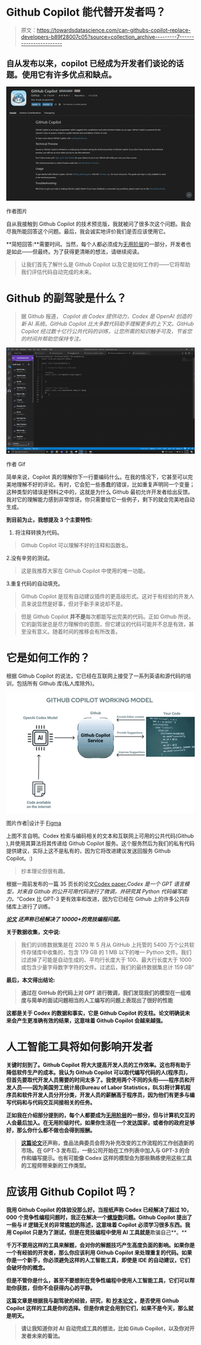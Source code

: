 # Github Copilot 能代替开发者吗？

> 原文：<https://towardsdatascience.com/can-githubs-copilot-replace-developers-b89f28007c05?source=collection_archive---------7----------------------->

## 自从发布以来，copilot 已经成为开发者们谈论的话题。使用它有许多优点和缺点。

![](img/41777a815a5d7f709c15917f9eab6e50.png)

作者图片

自从我接触到 Github Copilot 的技术预览版，我就被问了很多次这个问题。我会尽我所能回答这个问题。最后，我会诚实地评价我们是否应该使用它。

**简短回答:**需要时间。当然，每个人都必须成为[无用阶层](https://ideas.ted.com/the-rise-of-the-useless-class/)的一部分，开发者也是如此——但最终。为了获得更清晰的想法，请继续阅读。

> 让我们首先了解什么是 Github Copilot 以及它是如何工作的——它将帮助我们评估代码自动完成的未来。

# **Github 的副驾驶是什么？**

> 据 Github 报道， *Copilot 由 Codex 提供动力，Codex 是 OpenAI 创造的新 AI 系统。GitHub Copilot 比大多数代码助手理解更多的上下文。GitHub Copilot 经过数十亿行公共代码的训练，让您所需的知识触手可及，节省您的时间并帮助您保持专注。*

![](img/f7a6bb2ba8492e636c67b848f2b53a33.png)

作者 Gif

简单来说，Copilot 真的理解你下一行要编码什么。在我的情况下，它甚至可以完美地理解不好的评论。有时，它会犯一些愚蠢的错误，比如重复声明同一个变量；这种类型的错误是预料之中的，这就是为什么 Github 最初允许开发者给出反馈。我对它的理解能力感到非常惊讶。你只需要给它一些例子，剩下的就会完美地自动生成。

**到目前为止，我想提及 3 个主要特性:**

1.  将注释转换为代码。

> Github Copilot 可以理解不好的注释和函数名。

2.没有辛劳的测试。

> 这是我推荐大家在 Github Copilot 中使用的唯一功能。

3.重复代码的自动填充。

> Github Copilot 是现有自动建议插件的更高级形式。这对于有经验的开发人员来说显然是好事，但对于新手来说却不是。

> 但是 Github Copilot **并不是**每次都能写出完美的代码。正如 Github 所说，它的副驾驶总是尽力理解你的意图，但它建议的代码可能并不总是有效，甚至没有意义。随着时间的推移会有所改善。

# 它是如何工作的？

根据 Github Copilot 的说法，它已经在互联网上接受了一系列英语和源代码的培训，包括所有 Github 库(私人库除外)。

![](img/97f8da66cfaa087df7c202c32cf8756c.png)

图片作者|设计于 [Figma](https://www.figma.com)

上图不言自明。Codex 检索与编码相关的文本和互联网上可用的公共代码(Github ),并使用其算法将其传递给 Github Copilot 服务。这个服务然后为我们的私有代码提供建议，实际上这不是私有的，因为它将改进建议发送回服务 Github Copilot。:)

> 抄本理论但很有趣。

根据一周前发布的一篇 35 页长的论文[Codex paper](https://arxiv.org/pdf/2107.03374.pdf),*Codex 是一个 GPT 语言模型，对来自 Github 的公开可用代码进行了微调，并研究其 Python 代码编写能力。*“Codex 比 GPT-3 更有效率和改进，因为它已经在 Github 上的许多公共存储库上进行了训练。

[***论文***](https://arxiv.org/pdf/2107.03374.pdf) ***还声称已经解决了 10000+的竞技编程问题。***

**关于数据收集，文中说:**

> 我们的训练数据集是在 2020 年 5 月从 GitHub 上托管的 5400 万个公共软件存储库中收集的，包含 179 GB 的 1 MB 以下的唯一 Python 文件。我们过滤掉了可能是自动生成的、平均行长度大于 100、最大行长度大于 1000 或包含少量字母数字字符的文件。过滤后，我们的最终数据集总计 159 GB”

**最后，**[](https://arxiv.org/pdf/2107.03374.pdf)****本文得出结论:****

> **通过在 GitHub 的代码上对 GPT 进行微调，我们发现我们的模型在一组难度与简单的面试问题相当的人工编写的问题上表现出了很好的性能**

**这都是关于 Codex 的数据和事实，它是 Github Copilot 的支柱。论文明确说未来会产生更准确有效的结果，这意味着 Github Copilot 会越来越强。**

# **人工智能工具将如何影响开发者**

**关键时刻到了。Github Copilot 将大大提高开发人员的工作效率。这也将有助于降低软件生产的成本。我认为 Github Copilot 可以取代编写代码的人(程序员)，但首先要取代开发人员需要的时间太多了。我使用两个不同的头衔——程序员和开发人员——因为美国劳工统计局(Bureau of Labor Statistics，BLS)将计算机程序员和软件开发人员分开分类，开发人员的薪酬高于程序员，因为他们有更多与编写代码和与代码交互间接相关的任务。**

**正如我在介绍部分提到的，每个人都要成为[无用阶层](https://ideas.ted.com/the-rise-of-the-useless-class/)的一部分，但与计算机交互的人会最后加入。在无用阶级时代，如果你生活在一个发达国家，或者你的政府足够好，那么你什么都不做也会得到报酬。**

> **[这篇论文](https://arxiv.org/pdf/2107.03374.pdf)还声称，食品法典委员会将为补充改变的工作流程的工作创造新的市场。在 GPT-3 发布后，一些公司开始在工作列表中加入与 GPT-3 的合作和编写提示。也有可能像 Codex 这样的模型会为那些熟练使用这些工具的工程师带来新的工作类型。**

# **应该用 Github Copilot 吗？**

**我用 Github Copilot 的体验没那么好。当报纸声称 Codex 已经解决了超过 10，000 个竞争性编程问题时，我正在解决一个[螺旋数](https://cses.fi/problemset/task/1071)问题。Github Copilot 提出了一些与 if 逻辑无关的非常尴尬的陈述，这意味着 Copilot 必须学习很多东西。我用 Copilot 只是为了测试，但是在竞技编程中使用 AI 工具就是**欺骗自己**。**

**千万不要用这样的工具来解题，会对你的解题技巧产生高度负面的影响。如果你是一个有经验的开发者，那么你应该利用 Github Copilot 来处理重复的代码。如果你是一个新手，你必须避免这样的人工智能工具，即使是 IDE 的自动建议，它们会破坏你的概念。**

**但是不管你是什么，甚至不要想到在竞争性编程中使用人工智能工具，它们可以帮助你获胜，但你不会获得内心的平静。**

****这篇文章是根据我与副驾驶的经验，研究，和** [**抄本论文**](https://arxiv.org/pdf/2107.03374.pdf) **。是否使用 Github Copilot 这样的工具是你的选择。但是你肯定会用到它们，如果不是今天，那么就是明天。****

> **请让我知道你对 AI 自动完成工具的想法，比如 Gitub Copilot，以及你对开发者未来的看法。**